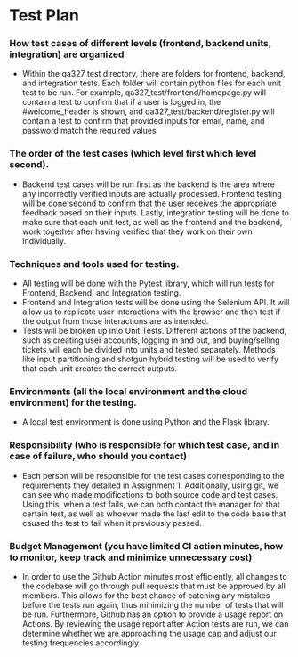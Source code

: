 Test Plan
=========

### How test cases of different levels (frontend, backend units, integration) are organized
* Within the qa327\_test directory, there are folders for frontend, backend, and integration tests. Each folder will contain python files for each unit test to be run. For example, qa327\_test/frontend/homepage.py will contain a test to confirm that if a user is logged in, the #welcome\_header is shown, and qa327\_test/backend/register.py will contain a test to confirm that provided inputs for email, name, and password match the required values


### The order of the test cases (which level first which level second).
* Backend test cases will be run first as the backend is the area where any incorrectly verified inputs are actually processed. Frontend testing will be done second to confirm that the user receives the appropriate feedback based on their inputs. Lastly, integration testing will be done to make sure that each unit test, as well as the frontend and the backend, work together after having verified that they work on their own individually.

### Techniques and tools used for testing.
* All testing will be done with the Pytest library, which will run tests for Frontend, Backend, and Integration testing.
* Frontend and Integration tests will be done using the Selenium API. It will allow us to replicate user interactions with the browser and then test if the output from those interactions are as intended. 
* Tests will be broken up into Unit Tests. Different actions of the backend, such as creating user accounts, logging in and out, and buying/selling tickets will each be divided into units and tested separately. Methods like input partitioning and shotgun hybrid testing will be used to verify that each unit creates the correct outputs.

### Environments (all the local environment and the cloud environment) for the testing.
* A local test environment is done using Python and the Flask library.

### Responsibility (who is responsible for which test case, and in case of failure, who should you contact)
* Each person will be responsible for the test cases corresponding to the requirements they detailed in Assignment 1. Additionally, using git, we can see who made modifications to both source code and test cases. Using this, when a test fails, we can both contact the manager for that certain test, as well as whoever made the last edit to the code base that caused the test to fail when it previously passed. 

### Budget Management (you have limited CI action minutes, how to monitor, keep track and minimize unnecessary cost)
* In order to use the Github Action minutes most efficiently, all changes to the codebase will go through pull requests that must be approved by all members. This allows for the best chance of catching any mistakes before the tests run again, thus minimizing the number of tests that will be run. Furthermore, Github has an option to provide a usage report on Actions. By reviewing the usage report after Action tests are run, we can determine whether we are approaching the usage cap and adjust our testing frequencies accordingly.

